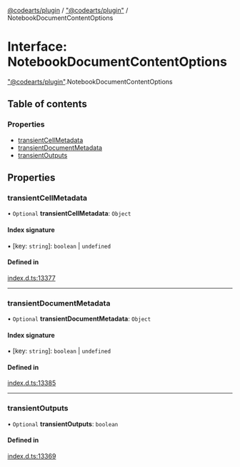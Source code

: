 [@codearts/plugin](../README.md) / ["@codearts/plugin"](../modules/_codearts_plugin_.md) / NotebookDocumentContentOptions

# Interface: NotebookDocumentContentOptions

["@codearts/plugin"](../modules/_codearts_plugin_.md).NotebookDocumentContentOptions

## Table of contents

### Properties

- [transientCellMetadata](codearts_plugin_.NotebookDocumentContentOptions.md#transientcellmetadata)
- [transientDocumentMetadata](codearts_plugin_.NotebookDocumentContentOptions.md#transientdocumentmetadata)
- [transientOutputs](codearts_plugin_.NotebookDocumentContentOptions.md#transientoutputs)

## Properties

### transientCellMetadata

• `Optional` **transientCellMetadata**: `Object`

#### Index signature

▪ [key: `string`]: `boolean` \| `undefined`

#### Defined in

[index.d.ts:13377](https://github.com/huaweicloud/cloudide-plugin-api/blob/203b986/index.d.ts#L13377)

___

### transientDocumentMetadata

• `Optional` **transientDocumentMetadata**: `Object`

#### Index signature

▪ [key: `string`]: `boolean` \| `undefined`

#### Defined in

[index.d.ts:13385](https://github.com/huaweicloud/cloudide-plugin-api/blob/203b986/index.d.ts#L13385)

___

### transientOutputs

• `Optional` **transientOutputs**: `boolean`

#### Defined in

[index.d.ts:13369](https://github.com/huaweicloud/cloudide-plugin-api/blob/203b986/index.d.ts#L13369)
